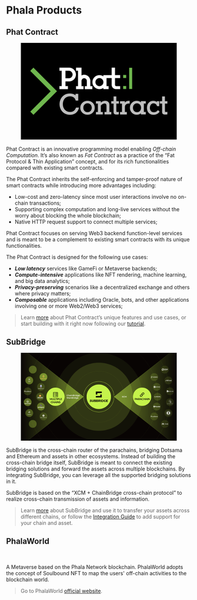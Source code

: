 # Phala Products

## Phat Contract <a href="#phat-contract" id="phat-contract"></a>

<figure><img src="../../.gitbook/assets/Phat Contract_Standard Logo_wht_02.svg" alt=""><figcaption></figcaption></figure>

Phat Contract is an innovative programming model enabling _Off-chain Computation_. It’s also known as _Fat Contract_ as a practice of the “Fat Protocol & Thin Application” concept, and for its rich functionalities compared with existing smart contracts.

The Phat Contract inherits the self-enforcing and tamper-proof nature of smart contracts while introducing more advantages including:

* Low-cost and zero-latency since most user interactions involve no on-chain transactions;
* Supporting complex computation and long-live services without the worry about blocking the whole blockchain;
* Native HTTP request support to connect multiple services;

Phat Contract focuses on serving Web3 backend function-level services and is meant to be a complement to existing smart contracts with its unique functionalities.

The Phat Contract is designed for the following use cases:

* _**Low latency**_ services like GameFi or Metaverse backends;
* _**Compute-intensive**_ applications like NFT rendering, machine learning, and big data analytics;
* _**Privacy-preserving**_ scenarios like a decentralized exchange and others where privacy matters;
* _**Composable**_ applications including Oracle, bots, and other applications involving one or more Web2/Web3 services;

> Learn [more](../../developers/phat-contract/) about Phat Contract’s unique features and use cases, or start building with it right now following our [tutorial](../../developers/getting-started/).

## SubBridge <a href="#subbridge" id="subbridge"></a>

<figure><img src="../../.gitbook/assets/SubBridge.jpg" alt=""><figcaption></figcaption></figure>

SubBridge is the cross-chain router of the parachains, bridging Dotsama and Ethereum and assets in other ecosystems. Instead of building the cross-chain bridge itself, SubBridge is meant to connect the existing bridging solutions and forward the assets across multiple blockchains. By integrating SubBridge, you can leverage all the supported bridging solutions in it.

SubBridge is based on the “XCM + ChainBridge cross-chain protocol” to realize cross-chain transmission of assets and information.

> Learn [more](../subbridge/) about SubBridge and use it to transfer your assets across different chains, or follow the [Integration Guide](../subbridge/asset-integration-guide.md) to add support for your chain and asset.

## PhalaWorld <a href="#phalaworld" id="phalaworld"></a>

<figure><img src="../../.gitbook/assets/IMG_4462.JPG" alt=""><figcaption></figcaption></figure>

A Metaverse based on the Phala Network blockchain. PhalaWorld adopts the concept of Soulbound NFT to map the users' off-chain activities to the blockchain world.

> Go to PhalaWorld [official website](https://www.phalaworld.com/).
